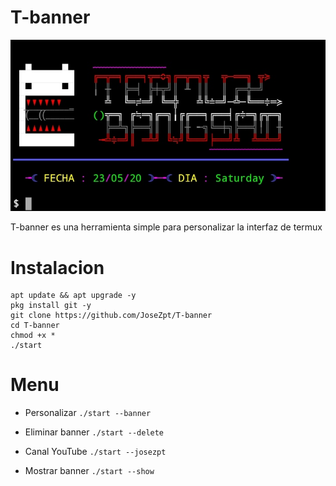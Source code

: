 # T-banner

![](https://raw.githubusercontent.com/JoseZpt/T-banner/master/data/imagen.jpg)

T-banner es una herramienta simple para personalizar la interfaz de termux

# Instalacion 
```
apt update && apt upgrade -y
pkg install git -y
git clone https://github.com/JoseZpt/T-banner
cd T-banner 
chmod +x *
./start
```

# Menu
* Personalizar
`./start --banner   `

* Eliminar banner
`./start --delete   `

* Canal YouTube
`./start --josezpt   `

* Mostrar banner
`./start --show   `

